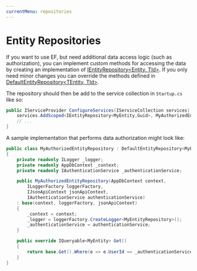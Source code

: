 ```yaml
---
currentMenu: repositories
---
```


# Entity Repositories

If you want to use EF, but need additional data access logic (such as authorization), you can implement custom methods for accessing the data by creating an implementation of 
[IEntityRepository&lt;Entity, TId&gt;](https://github.com/Research-Institute/json-api-dotnet-core/blob/master/src/JsonApiDotNetCore/Data/IEntityRepository.cs). If you only need minor changes you can override the 
methods defined in [DefaultEntityRepository&lt;TEntity, TId&gt;](https://github.com/Research-Institute/json-api-dotnet-core/blob/master/src/JsonApiDotNetCore/Data/DefaultEntityRepository.cs). 

The repository should then be
add to the service collection in `Startup.cs` like so:

```csharp
public IServiceProvider ConfigureServices(IServiceCollection services) {
    services.AddScoped<IEntityRepository<MyEntity,Guid>, MyAuthorizedEntityRepository>();
    // ...
}
```

A sample implementation that performs data authorization might look like:

```csharp
public class MyAuthorizedEntityRepository : DefaultEntityRepository<MyEntity>
{
    private readonly ILogger _logger;
    private readonly AppDbContext _context;
    private readonly IAuthenticationService _authenticationService;

    public MyAuthorizedEntityRepository(AppDbContext context,
        ILoggerFactory loggerFactory,
        IJsonApiContext jsonApiContext,
        IAuthenticationService authenticationService)
    : base(context, loggerFactory, jsonApiContext)
    { 
        _context = context;
        _logger = loggerFactory.CreateLogger<MyEntityRepository>();
        _authenticationService = authenticationService;
    }

    public override IQueryable<MyEntity> Get()
    {
        return base.Get().Where(e => e.UserId == _authenticationService.UserId);
    }
}
```
